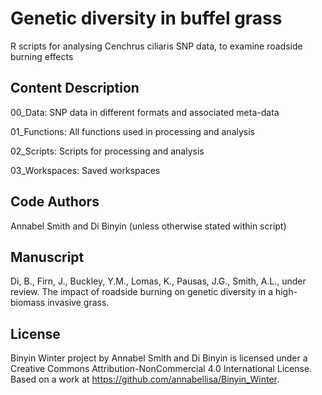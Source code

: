 # Genetic diversity in buffel grass 

R scripts for analysing Cenchrus ciliaris SNP data, to examine roadside burning effects

## Content Description

00_Data: SNP data in different formats and associated meta-data

01_Functions: All functions used in processing and analysis

02_Scripts: Scripts for processing and analysis

03_Workspaces: Saved workspaces

## Code Authors

Annabel Smith and Di Binyin (unless otherwise stated within script)

## Manuscript

Di, B., Firn, J., Buckley, Y.M., Lomas, K., Pausas, J.G., Smith, A.L., under review. The impact of roadside burning on genetic diversity in a high-biomass invasive grass.

## License

Binyin Winter project by Annabel Smith and Di Binyin is licensed under a Creative Commons Attribution-NonCommercial 4.0 International License.
Based on a work at https://github.com/annabellisa/Binyin_Winter.